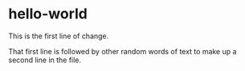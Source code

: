 # hello-world

This is the first line of change.

That first line is followed by other random words of text to make up a second line in the file.
